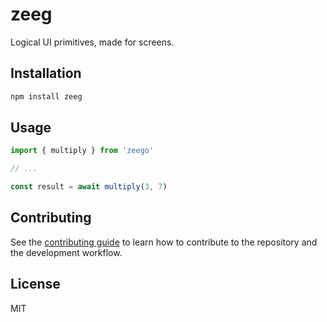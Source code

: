 # zeeg

Logical UI primitives, made for screens.

## Installation

```sh
npm install zeeg
```

## Usage

```js
import { multiply } from 'zeego'

// ...

const result = await multiply(3, 7)
```

## Contributing

See the [contributing guide](CONTRIBUTING.md) to learn how to contribute to the repository and the development workflow.

## License

MIT
